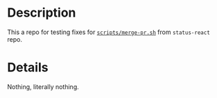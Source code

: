 # Description

This a repo for testing fixes for [`scripts/merge-pr.sh`](https://github.com/status-im/status-react/blob/develop/scripts/merge-pr.sh) from `status-react` repo.

# Details

Nothing, literally nothing.

